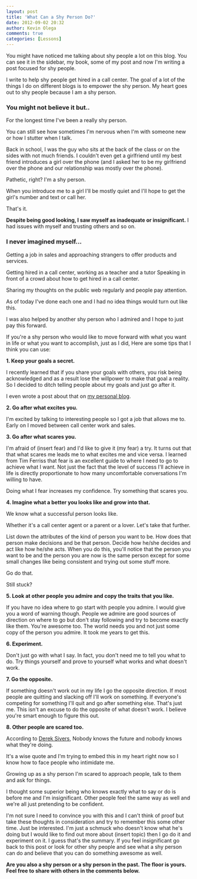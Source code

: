 ```yaml
---
layout: post
title: 'What Can a Shy Person Do?'
date: 2012-09-02 20:32
author: Kevin Olega
comments: true
categories: [Lessons]
---
```

You might have noticed me talking about shy people a lot on this blog. You can see it in the sidebar, my book, some of my post and now I'm writing a post focused for shy people. 

I write to help shy people get hired in a call center. The goal of a lot of the things I do on different blogs is to empower the shy person. My heart goes out to shy people because I am a shy person.

### You might not believe it but..

For the longest time I've been a really shy person. 

You can still see how sometimes I'm nervous when I'm with someone new or how I stutter when I talk. 

Back in school, I was the guy who sits at the back of the class or on the sides with not much friends. I couldn't even get a girlfriend until my best friend introduces a girl over the phone (and I asked her to be my girlfriend over the phone and our relationship was mostly over the phone). 

Pathetic, right? I'm a shy person. 

When you introduce me to a girl I'll be mostly quiet and I'll hope to get the girl's number and text or call her. 

That's it.

**Despite being good looking, I saw myself as inadequate or insignificant.** I had issues with myself and trusting others and so on.

### I never imagined myself...

Getting a job in sales and approaching strangers to offer products and services. 

Getting hired in a call center, working as a teacher and a tutor Speaking in front of a crowd about how to get hired in a call center. 

Sharing my thoughts on the public web regularly and people pay attention. 

As of today I've done each one and I had no idea things would turn out like this. 

I was also helped by another shy person who I admired and I hope to just pay this forward. 

If you're a shy person who would like to move forward with what you want in life or what you want to accomplish, just as I did, Here are some tips that I think you can use: 

**1. Keep your goals a secret.** 

I recently learned that if you share your goals with others, you risk being acknowledged and as a result lose the willpower to make that goal a reality. So I decided to ditch telling people about my goals and just go after it. 

I even wrote a post about that on [my personal blog](http://minimalchanges.com/why-keep-goals-secret/). 

**2. Go after what excites you.** 

I'm excited by talking to interesting people so I got a job that allows me to. Early on I moved between call center work and sales. 

**3. Go after what scares you.** 

I'm afraid of (insert fear) and I'd like to give it (my fear) a try. It turns out that that what scares me leads me to what excites me and vice versa. I learned from Tim Ferriss that fear is an excellent guide to where I need to go to achieve what I want. Not just the fact that the level of success I'll achieve in life is directly proportionate to how many uncomfortable conversations I'm willing to have. 

Doing what I fear increases my confidence. Try something that scares you. 

**4. Imagine what a better you looks like and grow into that.** 

We know what a successful person looks like. 

Whether it's a call center agent or a parent or a lover. Let's take that further. 

List down the attributes of the kind of person you want to be. How does that person make decisions and be that person. Decide how he/she decides and act like how he/she acts. When you do this, you'll notice that the person you want to be and the person you are now is the same person except for some small changes like being consistent and trying out some stuff more. 

Go do that. 

Still stuck? 

**5. Look at other people you admire and copy the traits that you like.** 

If you have no idea where to go start with people you admire. I would give you a word of warning though. People we admire are good sources of direction on where to go but don't stay following and try to become exactly like them. You're awesome too. The world needs you and not just some copy of the person you admire. It took me years to get this. 

**6. Experiment.**

Don't just go with what I say. In fact, you don't need me to tell you what to do. Try things yourself and prove to yourself what works and what doesn't work. 

**7. Go the opposite.**

If something doesn't work out in my life I go the opposite direction. If most people are quitting and slacking off I'll work on something. If everyone's competing for something I'll quit and go after something else. That's just me. This isn't an excuse to do the opposite of what doesn't work. I believe you're smart enough to figure this out. 

**8. Other people are scared too.**

According to [Derek Sivers](http://sivers.org), Nobody knows the future and nobody knows what they're doing. 

It's a wise quote and I'm trying to embed this in my heart right now so I know how to face people who intimidate me. 

Growing up as a shy person I'm scared to approach people, talk to them and ask for things. 

I thought some superior being who knows exactly what to say or do is before me and I'm insignificant. Other people feel the same way as well and we're all just pretending to be confident. 

I'm not sure I need to convince you with this and I can't think of proof but take these thoughts in consideration and try to remember this some other time. Just be interested. I'm just a schmuck who doesn't know what he's doing but I would like to find out more about (insert topic) then I go do it and experiment on it. I guess that's the summary. If you feel insignificant go back to this post or look for other shy people and see what a shy person can do and believe that you can do something awesome as well. 

**Are you also a shy person or a shy person in the past. The floor is yours. Feel free to share with others in the comments below.**
